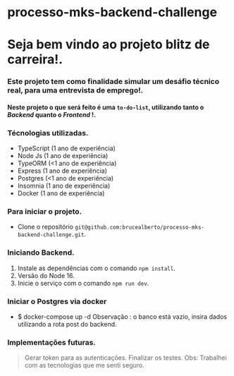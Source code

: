 # processo-mks-backend-challenge

# Seja bem vindo ao projeto blitz de carreira!.

### Este projeto tem como finalidade simular um desáfio técnico real, para uma entrevista de emprego!.

#### Neste projeto o que será feito é uma `to-do-list`, utilizando tanto o *Backend* quanto o *Frontend* !.

### Técnologias utilizadas.

- TypeScript (1 ano de experiência)
- Node Js (1 ano de experiência)
- TypeORM (<1 ano de experiência)
- Express (1 ano de experiência)
- Postgres (<1 ano de experiência)
- Insomnia (1 ano de experiência)
- Docker (1 ano de experiência)

### Para iniciar o projeto.
- Clone o repositório `git@github.com:brucealberto/processo-mks-backend-challenge.git`.

### Iniciando Backend.

1. Instale as dependências com o comando `npm install`.
2. Versão do Node 16. 
3. Inicie o serviço com o comando `npm run dev`.

### Iniciar o Postgres via docker
- $ docker-compose up -d
 Observação : o banco está vazio, insira dados utilizando a rota post do backend.

### Implementações futuras.
> Gerar token para as autenticações.
> Finalizar os testes.
Obs: Trabalhei com as tecnologias que me senti seguro.
